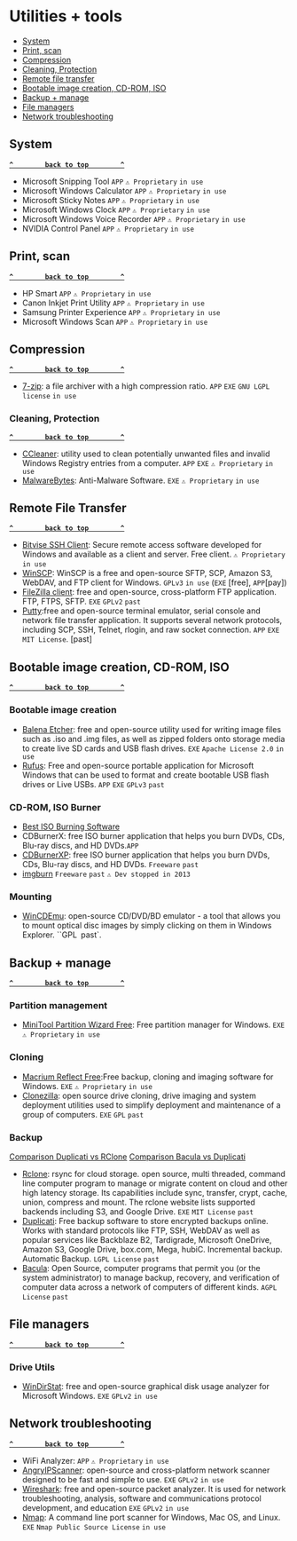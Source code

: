 # Utilities + tools 

- [System](#system)
- [Print, scan](#print--scan)
- [Compression](#compression)
- [Cleaning, Protection](#cleaning-protection)
- [Remote file transfer](#remote-file-transfer)
- [Bootable image creation, CD-ROM, ISO](#bootable-image-creation-cd-rom-iso)
- [Backup + manage](#backup--manage)
- [File managers](#file-managers)
- [Network troubleshooting](#network-troubleshooting)

## System ##
**[`^        back to top        ^`](#)**
- Microsoft Snipping Tool `APP` `⚠ Proprietary` `in use`
- Microsoft Windows Calculator `APP` `⚠ Proprietary` `in use`
- Microsoft Sticky Notes `APP` `⚠ Proprietary` `in use`
- Microsoft Windows Clock `APP` `⚠ Proprietary` `in use`
- Microsoft Windows Voice Recorder `APP` `⚠ Proprietary` `in use`
- NVIDIA Control Panel `APP` `⚠ Proprietary` `in use`

## Print, scan ##
**[`^        back to top        ^`](#)**
- HP Smart `APP` `⚠ Proprietary` `in use`
- Canon Inkjet Print Utility `APP` `⚠ Proprietary` `in use`
- Samsung Printer Experience `APP` `⚠ Proprietary` `in use`
- Microsoft Windows Scan `APP` `⚠ Proprietary` `in use`

## Compression ##
**[`^        back to top        ^`](#)**
- [7-zip](https://www.7-zip.org/): a file archiver with a high compression ratio. `APP` `EXE` `GNU LGPL license` `in use`

### Cleaning, Protection ###
**[`^        back to top        ^`](#)**
- [CCleaner](https://www.ccleaner.com/): utility used to clean potentially unwanted files and invalid Windows Registry entries from a computer. `APP` `EXE` `⚠ Proprietary` `in use`
- [MalwareBytes](https://www.malwarebytes.com/): Anti-Malware Software. `EXE` `⚠ Proprietary` `in use`

## Remote File Transfer ##
**[`^        back to top        ^`](#)**
- [Bitvise SSH Client](https://www.bitvise.com/): Secure remote access software developed for Windows and available as a client and server. Free client. `⚠ Proprietary` `in use`
- [WinSCP](https://winscp.net/eng/download.php): WinSCP is a free and open-source SFTP, SCP, Amazon S3, WebDAV, and FTP client for Windows. `GPLv3` `in use` (`EXE` [free], `APP`[pay])
- [FileZilla client](https://filezilla-project.org/): free and open-source, cross-platform FTP application. FTP, FTPS, SFTP. `EXE` `GPLv2` `past`
- [Putty](https://www.putty.org/):free and open-source terminal emulator, serial console and network file transfer application. It supports several network protocols, including SCP, SSH, Telnet, rlogin, and raw socket connection. `APP` `EXE` `MIT License`. [past]

## Bootable image creation, CD-ROM, ISO ##
**[`^        back to top        ^`](#)**
### Bootable image creation ###
- [Balena Etcher](https://www.balena.io/etcher/): free and open-source utility used for writing image files such as .iso and .img files, as well as zipped folders onto storage media to create live SD cards and USB flash drives. `EXE` `Apache License 2.0` `in use`
- [Rufus](https://rufus.ie/): Free and open-source portable application for Microsoft Windows that can be used to format and create bootable USB flash drives or Live USBs. `APP` `EXE` `GPLv3` `past`
### CD-ROM, ISO Burner ###
- [Best ISO Burning Software](https://www.techpout.com/best-iso-burner-software/)
- CDBurnerX: free ISO burner application that helps you burn DVDs, CDs, Blu-ray discs, and HD DVDs.`APP`
- [CDBurnerXP](https://cdburnerxp.se/en/home): free ISO burner application that helps you burn DVDs, CDs, Blu-ray discs, and HD DVDs. `Freeware` `past`
- [imgburn](https://www.imgburn.com/) `Freeware` `past` `⚠ Dev stopped in 2013`
### Mounting ###
- [WinCDEmu](https://wincdemu.sysprogs.org/): open-source CD/DVD/BD emulator - a tool that allows you to mount optical disc images by simply clicking on them in Windows Explorer. ``GPL` `past`.

## Backup + manage ## 
**[`^        back to top        ^`](#)**
### Partition management ###
- [MiniTool Partition Wizard Free](https://www.partitionwizard.com/free-partition-manager.html): Free partition manager for Windows. `EXE` `⚠ Proprietary` `in use`
### Cloning ###
- [Macrium Reflect Free](https://www.macrium.com/reflectfree):Free backup, cloning and imaging software for Windows. `EXE` `⚠ Proprietary` `in use`
- [Clonezilla](https://clonezilla.org/): open source drive cloning, drive imaging and system deployment utilities used to simplify deployment and maintenance of a group of computers. `EXE` `GPL` `past`
### Backup ###
[Comparison Duplicati vs RClone](https://appmus.com/vs/duplicati-vs-rclone)
[Comparison Bacula vs Duplicati](https://appmus.com/vs/duplicati-vs-bacula)
- [Rclone](https://rclone.org/): rsync for cloud storage. open source, multi threaded, command line computer program to manage or migrate content on cloud and other high latency storage. Its capabilities include sync, transfer, crypt, cache, union, compress and mount. The rclone website lists supported backends including S3, and Google Drive. `EXE` `MIT License` `past`
- [Duplicati](https://www.duplicati.com/): Free backup software to store encrypted backups online. Works with standard protocols like FTP, SSH, WebDAV as well as popular services like Backblaze B2, Tardigrade, Microsoft OneDrive, Amazon S3, Google Drive, box.com, Mega, hubiC. Incremental backup. Automatic Backup. `LGPL License` `past` 
- [Bacula](https://www.bacula.org/): Open Source, computer programs that permit you (or the system administrator) to manage backup, recovery, and verification of computer data across a network of computers of different kinds. `AGPL License` `past`

## File managers ##
**[`^        back to top        ^`](#)**
### Drive Utils ###
- [WinDirStat](https://windirstat.net/): free and open-source graphical disk usage analyzer for Microsoft Windows. `EXE` `GPLv2` `in use`

## Network troubleshooting ##
**[`^        back to top        ^`](#)**
- WiFi Analyzer: `APP` `⚠ Proprietary` `in use`
- [AngryIPScanner](https://angryip.org/): open-source and cross-platform network scanner designed to be fast and simple to use. `EXE` `GPLv2` `in use`
- [Wireshark](https://www.wireshark.org/): free and open-source packet analyzer. It is used for network troubleshooting, analysis, software and communications protocol development, and education `EXE` `GPLv2` `in use`
- [Nmap](https://nmap.org/): A command line port scanner for Windows, Mac OS, and Linux. `EXE` `Nmap Public Source License` `in use`
